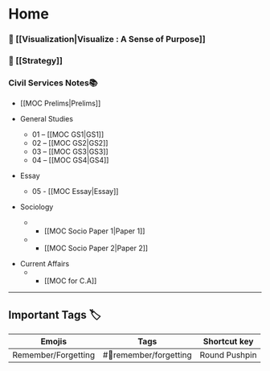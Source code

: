 # Home

###  🍉 [[Visualization|Visualize : A Sense of Purpose]]
### 🎯 [[Strategy]]

### Civil Services Notes📚

- [[MOC Prelims|Prelims]]

- General Studies  
	- 01 – [[MOC GS1|GS1]] 
	- 02 – [[MOC GS2|GS2]]
	- 03 – [[MOC GS3|GS3]]  
	- 04 – [[MOC GS4|GS4]]

* Essay
	- 05 - [[MOC Essay|Essay]]

* Sociology

	- - [[MOC Socio Paper 1|Paper 1]]
	- - [[MOC Socio Paper 2|Paper 2]]

- Current Affairs  
	- - [[MOC for C.A]] 

---

## Important Tags 🏷️

| Emojis                    | Tags                        | Shortcut key         |
| ------------------------- | --------------------------- | -------------------- |
| Remember/Forgetting       | #📍remember/forgetting      | Round Pushpin        |

